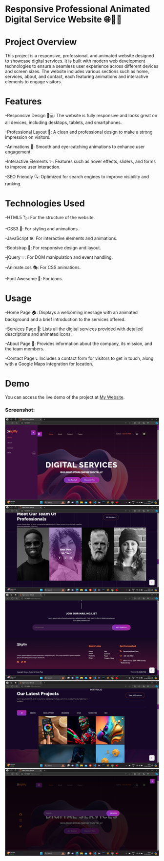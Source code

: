 # Responsive Professional Animated Digital Service Website 🌐💼🎨

# Project Overview
This project is a responsive, professional, and animated website designed to showcase digital services. It is built with modern web development technologies to ensure a seamless user experience across different devices and screen sizes. The website includes various sections such as home, services, about, and contact, each featuring animations and interactive elements to engage visitors.

# Features

-Responsive Design 📱💻: The website is fully responsive and looks great on all devices, including desktops, tablets, and smartphones.

-Professional Layout 🏢: A clean and professional design to make a strong impression on visitors.

-Animations 🎥: Smooth and eye-catching animations to enhance user engagement.

-Interactive Elements ✨: Features such as hover effects, sliders, and forms to improve user interaction.

-SEO Friendly 🔍: Optimized for search engines to improve visibility and ranking.

# Technologies Used

-HTML5 🏷️: For the structure of the website.

-CSS3 🎨: For styling and animations.

-JavaScript ⚙️: For interactive elements and animations.

-Bootstrap 📏: For responsive design and layout.

-jQuery 💡: For DOM manipulation and event handling.

-Animate.css 🎭: For CSS animations.

-Font Awesome 🌟: For icons.

# Usage

-Home Page 🏠: Displays a welcoming message with an animated background and a brief introduction to the services offered.

-Services Page 💼: Lists all the digital services provided with detailed descriptions and animated icons.

-About Page 👥: Provides information about the company, its mission, and the team members.

-Contact Page 📞: Includes a contact form for visitors to get in touch, along with a Google Maps integration for location.

# Demo
You can access the live demo of the project at  [My Website](file:///C:/Users/user/OneDrive/Desktop/Digital%20Website/index.html).

### Screenshot:
![Digital Service Website](https://github.com/Paromita-maji/Digital-Website/blob/main/ss/Screenshot%202024-06-01%20105001.png)
![Digital Service Website](https://github.com/Paromita-maji/Digital-Website/blob/main/ss/Screenshot%202024-06-01%20105051.png)
![Digital Service Website](https://github.com/Paromita-maji/Digital-Website/blob/main/ss/Screenshot%202024-06-01%20105120.png)
![Digital Service Website](https://github.com/Paromita-maji/Digital-Website/blob/main/ss/Screenshot%202024-06-01%20105030.png)
![Digital Service Website](https://github.com/Paromita-maji/Digital-Website/blob/main/ss/Screenshot%202024-06-01%20105014.png)
